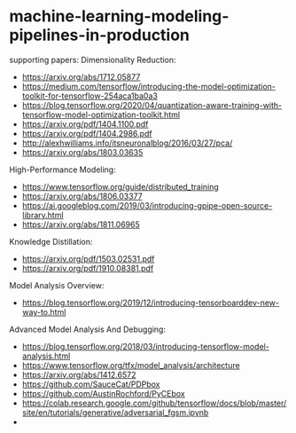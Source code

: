 # machine-learning-modeling-pipelines-in-production
supporting papers:
Dimensionality Reduction: 
- https://arxiv.org/abs/1712.05877
- https://medium.com/tensorflow/introducing-the-model-optimization-toolkit-for-tensorflow-254aca1ba0a3
- https://blog.tensorflow.org/2020/04/quantization-aware-training-with-tensorflow-model-optimization-toolkit.html
- https://arxiv.org/pdf/1404.1100.pdf
- https://arxiv.org/pdf/1404.2986.pdf
- http://alexhwilliams.info/itsneuronalblog/2016/03/27/pca/
- https://arxiv.org/abs/1803.03635

High-Performance Modeling:
- https://www.tensorflow.org/guide/distributed_training
- https://arxiv.org/abs/1806.03377
- https://ai.googleblog.com/2019/03/introducing-gpipe-open-source-library.html
- https://arxiv.org/abs/1811.06965

Knowledge Distillation:
- https://arxiv.org/pdf/1503.02531.pdf
- https://arxiv.org/pdf/1910.08381.pdf

Model Analysis Overview:
- https://blog.tensorflow.org/2019/12/introducing-tensorboarddev-new-way-to.html

Advanced Model Analysis And Debugging:
- https://blog.tensorflow.org/2018/03/introducing-tensorflow-model-analysis.html
- https://www.tensorflow.org/tfx/model_analysis/architecture
- https://arxiv.org/abs/1412.6572
- https://github.com/SauceCat/PDPbox
- https://github.com/AustinRochford/PyCEbox
- https://colab.research.google.com/github/tensorflow/docs/blob/master/site/en/tutorials/generative/adversarial_fgsm.ipynb
- 
